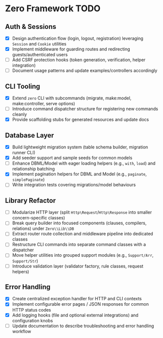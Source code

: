 # Zero Framework TODO

## Auth & Sessions

- [x] Design authentication flow (login, logout, registration) leveraging `Session` and `Cookie` utilities
- [x] Implement middleware for guarding routes and redirecting guests/authenticated users
- [ ] Add CSRF protection hooks (token generation, verification, helper integration)
- [ ] Document usage patterns and update examples/controllers accordingly

## CLI Tooling

- [x] Extend `zero` CLI with subcommands (migrate, make:model, make:controller, serve options)
- [ ] Introduce command dispatcher structure for registering new commands cleanly
- [x] Provide scaffolding stubs for generated resources and update docs

## Database Layer

- [x] Build lightweight migration system (table schema builder, migration runner CLI)
- [x] Add seeder support and sample seeds for common models
- [ ] Enhance DBML/Model with eager loading helpers (e.g., `with`, `load`) and relationship batching
- [x] Implement pagination helpers for DBML and Model (e.g., `paginate`, `simplePaginate`)
- [ ] Write integration tests covering migrations/model behaviours

## Library Refactor

- [ ] Modularize HTTP layer (split `Http\Request`/`Http\Response` into smaller concern-specific classes)
- [ ] Break query builder into focused components (clauses, compilers, relations) under `Zero\\Lib\\DB`
- [ ] Extract router route collection and middleware pipeline into dedicated classes
- [ ] Restructure CLI commands into separate command classes with a dispatcher
- [ ] Move helper utilities into grouped support modules (e.g., `Support/Arr`, `Support/Str`)
- [ ] Introduce validation layer (validator factory, rule classes, request helpers)

## Error Handling

- [x] Create centralized exception handler for HTTP and CLI contexts
- [x] Implement configurable error pages / JSON responses for common HTTP status codes
- [x] Add logging hooks (file and optional external integrations) and configuration knobs
- [ ] Update documentation to describe troubleshooting and error handling workflow
